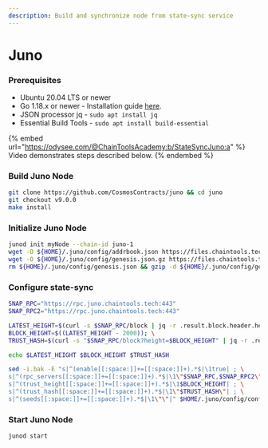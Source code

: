 ```yaml
---
description: Build and synchronize node from state-sync service
---
```


# Juno

### Prerequisites

* Ubuntu 20.04 LTS or newer
* Go 1.18.x or newer - Installation guide [here](../../../guides/installation/install-golang.md).
* JSON processor jq - `sudo apt install jq`
* Essential Build Tools - `sudo apt install build-essential`

{% embed url="https://odysee.com/@ChainToolsAcademy:b/StateSyncJuno:a" %}
Video demonstrates steps described below.
{% endembed %}

### Build Juno Node

```bash
git clone https://github.com/CosmosContracts/juno && cd juno
git checkout v9.0.0
make install
```

### Initialize Juno Node

```bash
junod init myNode --chain-id juno-1
wget -O ${HOME}/.juno/config/addrbook.json https://files.chaintools.tech/chains/juno/addrbook.json
wget -O ${HOME}/.juno/config/genesis.json.gz https://files.chaintools.tech/chains/juno/genesis.json.gz
rm ${HOME}/.juno/config/genesis.json && gzip -d ${HOME}/.juno/config/genesis.json.gz
```

### Configure state-sync

```bash
SNAP_RPC="https://rpc.juno.chaintools.tech:443"
SNAP_RPC2="https://rpc.juno.chaintools.tech:443"

LATEST_HEIGHT=$(curl -s $SNAP_RPC/block | jq -r .result.block.header.height); \
BLOCK_HEIGHT=$((LATEST_HEIGHT - 2000)); \
TRUST_HASH=$(curl -s "$SNAP_RPC/block?height=$BLOCK_HEIGHT" | jq -r .result.block_id.hash)

echo $LATEST_HEIGHT $BLOCK_HEIGHT $TRUST_HASH

sed -i.bak -E "s|^(enable[[:space:]]+=[[:space:]]+).*$|\1true| ; \
s|^(rpc_servers[[:space:]]+=[[:space:]]+).*$|\1\"$SNAP_RPC,$SNAP_RPC2\"| ; \
s|^(trust_height[[:space:]]+=[[:space:]]+).*$|\1$BLOCK_HEIGHT| ; \
s|^(trust_hash[[:space:]]+=[[:space:]]+).*$|\1\"$TRUST_HASH\"| ; \
s|^(seeds[[:space:]]+=[[:space:]]+).*$|\1\"\"|" $HOME/.juno/config/config.toml
```

### Start Juno Node

```
junod start
```
